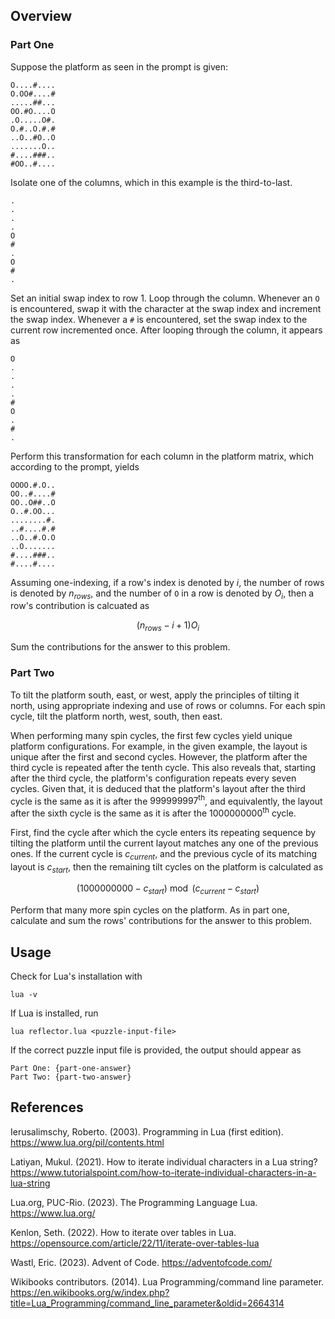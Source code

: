 ## Overview

### Part One

Suppose the platform as seen in the prompt is given:

```
O....#....
O.OO#....#
.....##...
OO.#O....O
.O.....O#.
O.#..O.#.#
..O..#O..O
.......O..
#....###..
#OO..#....
```

Isolate one of the columns, which in this example is the third-to-last.

```
.
.
.
.
O
#
.
O
#
.
```

Set an initial swap index to row 1.  Loop through the column.  Whenever an `O`
is encountered, swap it with the character at the swap index and increment
the swap index.  Whenever a `#` is encountered, set the swap index to the
current row incremented once.  After looping through the column, it appears as

```
O
.
.
.
.
#
O
.
#
.
```

Perform this transformation for each column in the platform matrix, which
according to the prompt, yields

```
OOOO.#.O..
OO..#....#
OO..O##..O
O..#.OO...
........#.
..#....#.#
..O..#.O.O
..O.......
#....###..
#....#....
```

Assuming one-indexing, if a row's index is denoted by $i$, the number of
rows is denoted by $n_{rows}$, and the number of `O` in a row is denoted by
$O_i$, then a row's contribution is calcuated as

$$(n_{rows} - i + 1)O_i$$

Sum the contributions for the answer to this problem.

### Part Two

To tilt the platform south, east, or west, apply the principles of tilting it
north, using appropriate indexing and use of rows or columns.  For each spin
cycle, tilt the platform north, west, south, then east.

When performing many spin cycles, the first few cycles yield unique platform
configurations.  For example, in the given example, the layout is unique after
the first and second cycles.  However, the platform after the third cycle is
repeated after the tenth cycle.  This also reveals that, starting after the
third cycle, the platform's configuration repeats every seven cycles.  Given
that, it is deduced that the platform's layout after the third cycle is the
same as it is after the $999999997^\text{th}$, and equivalently, the layout
after the sixth cycle is the same as it is after the $1000000000^\text{th}$
cycle.

First, find the cycle after which the cycle enters its repeating sequence by
tilting the platform until the current layout matches any one of the previous
ones.  If the current cycle is $c_{current}$, and the previous cycle of
its matching layout is $c_{start}$, then the remaining tilt cycles on the
platform is calculated as

$$(1000000000 - c_{start}) \bmod (c_{current} - c_{start})$$

Perform that many more spin cycles on the platform.  As in part one, calculate
and sum the rows' contributions for the answer to this problem.


## Usage

Check for Lua's installation with

```
lua -v
```

If Lua is installed, run

```
lua reflector.lua <puzzle-input-file>
```

If the correct puzzle input file is provided, the output should appear as

```
Part One: {part-one-answer}
Part Two: {part-two-answer}
```


## References

Ierusalimschy, Roberto.  (2003).  Programming in Lua (first edition).
<https://www.lua.org/pil/contents.html>

Latiyan, Mukul.  (2021).  How to iterate individual characters in a Lua string?
<https://www.tutorialspoint.com/how-to-iterate-individual-characters-in-a-lua-string>

Lua.org, PUC-Rio.  (2023).  The Programming Language Lua.
<https://www.lua.org/>

Kenlon, Seth.  (2022).  How to iterate over tables in Lua.
<https://opensource.com/article/22/11/iterate-over-tables-lua>

Wastl, Eric.  (2023).  Advent of Code.
<https://adventofcode.com/>

Wikibooks contributors.  (2014).  Lua Programming/command line parameter.
<https://en.wikibooks.org/w/index.php?title=Lua_Programming/command_line_parameter&oldid=2664314>

